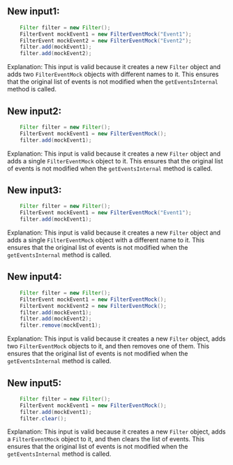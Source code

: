 ## New input1:
```java
    Filter filter = new Filter();
    FilterEvent mockEvent1 = new FilterEventMock("Event1");
    FilterEvent mockEvent2 = new FilterEventMock("Event2");
    filter.add(mockEvent1);
    filter.add(mockEvent2);
```
Explanation: This input is valid because it creates a new `Filter` object and adds two `FilterEventMock` objects with different names to it. This ensures that the original list of events is not modified when the `getEventsInternal` method is called.

## New input2:
```java
    Filter filter = new Filter();
    FilterEvent mockEvent1 = new FilterEventMock();
    filter.add(mockEvent1);
```
Explanation: This input is valid because it creates a new `Filter` object and adds a single `FilterEventMock` object to it. This ensures that the original list of events is not modified when the `getEventsInternal` method is called.

## New input3:
```java
    Filter filter = new Filter();
    FilterEvent mockEvent1 = new FilterEventMock("Event1");
    filter.add(mockEvent1);
```
Explanation: This input is valid because it creates a new `Filter` object and adds a single `FilterEventMock` object with a different name to it. This ensures that the original list of events is not modified when the `getEventsInternal` method is called.

## New input4:
```java
    Filter filter = new Filter();
    FilterEvent mockEvent1 = new FilterEventMock();
    FilterEvent mockEvent2 = new FilterEventMock();
    filter.add(mockEvent1);
    filter.add(mockEvent2);
    filter.remove(mockEvent1);
```
Explanation: This input is valid because it creates a new `Filter` object, adds two `FilterEventMock` objects to it, and then removes one of them. This ensures that the original list of events is not modified when the `getEventsInternal` method is called.

## New input5:
```java
    Filter filter = new Filter();
    FilterEvent mockEvent1 = new FilterEventMock();
    filter.add(mockEvent1);
    filter.clear();
```
Explanation: This input is valid because it creates a new `Filter` object, adds a `FilterEventMock` object to it, and then clears the list of events. This ensures that the original list of events is not modified when the `getEventsInternal` method is called.
